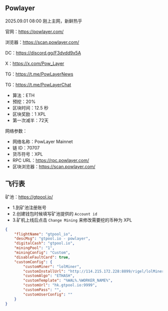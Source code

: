 

## Powlayer

2025.09.01 08:00 刚上主网，新鲜热乎

官网：https://powlayer.com/

浏览器：https://scan.powlayer.com/

DC：https://discord.gg/F3dvdd9x5A

X：https://x.com/Pow_Layer

TG：https://t.me/PowLayerNews

TG：https://t.me/PowLayerChat



- 算法：ETH
- 预挖：20%
- 区块时间：12.5 秒
- 区块奖励：1 XPL
- 第一次减半：72天



网络参数：

- 网络名称：PowLayer Mainnet
- 链 ID：70707
- 货币符号：XPL
- RPC URL：https://rpc.powlayer.com/
- 区块浏览器：https://scan.powlayer.com/



## 飞行表

矿池：https://gtpool.io/

- 1.到矿池注册账号
- 2.创建钱包时候填写矿池提供的 `Account id`
- 3.矿机上线后点击 `Change Mining` 来修改需要挖的币种为 XPL

```json
{
    "flightName": "gtpool_io",
    "descMsg": "gtpool.io - powlayer",
    "digitalCash": "gtpool.io",
    "miningPool": "1",
    "miningConfig": "Custom",
    "disableFaultCard": true,
    "customConfig": {
        "customMiner": "lolMiner",
        "customInstallUrl": "http://114.215.172.228:8899/rigel/lolMiner-1.97.01.tar.gz",
        "customAlgo": "ETHASH",
        "customTemplate": "%WAL%.%WORKER_NAME%",
        "customUrl": "hk.gtpool.io:9999",
        "customPass": "",
        "customUserConfig": ""
    }
}
```

